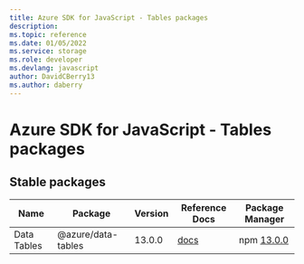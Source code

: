 ```yaml
---
title: Azure SDK for JavaScript - Tables packages
description: 
ms.topic: reference
ms.date: 01/05/2022
ms.service: storage
ms.role: developer
ms.devlang: javascript
author: DavidCBerry13
ms.author: daberry
---
```


# Azure SDK for JavaScript - Tables packages

## Stable packages

| Name                  | Package              | Version          | Reference Docs         | Package Manager                |
|-----------------------|----------------------|------------------|------------------------|--------------------------------|
| Data Tables | @azure/data-tables | 13.0.0 | [docs](/azure/javascript/sdk/sdk-demo2/tables/data-tables/azure-data-tables/stable)  | npm [13.0.0](https://www.npmjs.com/package/%40azure%2Fdata-tables) |
 

 


 